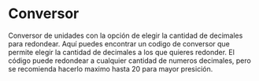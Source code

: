 # Conversor
Conversor de unidades con la opción de elegir la cantidad de decimales para redondear.
Aquí puedes encontrar un codigo de conversor que permite elegir la cantidad de decimales a los que quieres redonder.
El código puede redondear a cualquier cantidad de numeros decimales, pero se recomienda hacerlo maximo hasta 20 para mayor presición.
